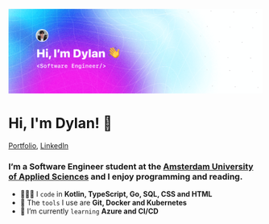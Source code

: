 ![banner](./banner.png)

# Hi, I'm Dylan! 👋

[Portfolio](https://dylanwe.github.io), [LinkedIn](https://www.linkedin.com/in/dylan-weijgertze/)

### I’m a Software Engineer student at the [Amsterdam University of Applied Sciences](https://www.hva.nl/) and I enjoy programming and reading.


- 🧑🏻‍💻 I `code` in **Kotlin, TypeScript, Go, SQL, CSS and HTML**
- 🎨 The `tools` I use are **Git, Docker and Kubernetes**
- 🌱 I’m currently `learning` **Azure and CI/CD**
